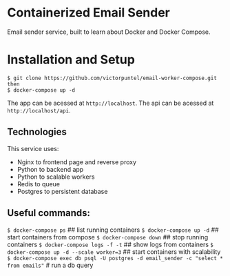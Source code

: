 # Containerized Email Sender 
Email sender service, built to learn about Docker and Docker Compose.

# Installation and Setup
```shell
$ git clone https://github.com/victorpuntel/email-worker-compose.git
then
$ docker-compose up -d
```
The app can be acessed at `http://localhost`.
The api can be acessed at `http://localhost/api`. 

## Technologies
This service uses:
- Nginx to frontend page and reverse proxy
- Python to backend app
- Python to scalable workers
- Redis to queue
- Postgres to persistent database

## Useful commands:
`$ docker-compose ps`    ## list running containers
`$ docker-compose up -d`    ## start containers from compose
`$ docker-compose down`     ## stop running containers
`$ docker-compose logs -f -t`   ## show logs from containers
`$ docker-compose up -d --scale worker=3`   ## start containers with scalability
`$ docker-compose exec db psql -U postgres -d email_sender -c "select * from emails"`   # run a db query
